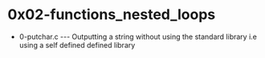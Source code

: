 # 0x02-functions_nested_loops
* 0-putchar.c --- Outputting a string without using the standard library i.e using a self defined defined library
